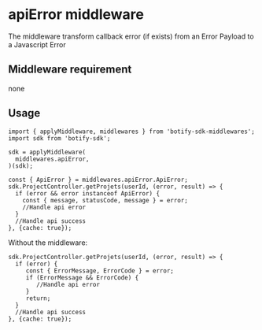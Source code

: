 # apiError middleware

The middleware transform callback error (if exists) from an Error Payload to a Javascript Error

## Middleware requirement
none

## Usage
```JS
import { applyMiddleware, middlewares } from 'botify-sdk-middlewares';
import sdk from 'botify-sdk';

sdk = applyMiddleware(
  middlewares.apiError,
)(sdk);

const { ApiError } = middlewares.apiError.ApiError;
sdk.ProjectController.getProjets(userId, (error, result) => {
  if (error && error instanceof ApiError) {
    const { message, statusCode, message } = error;
    //Handle api error
  }
  //Handle api success
}, {cache: true});
```

Without the middleware:
```JS
sdk.ProjectController.getProjets(userId, (error, result) => {
  if (error) {
     const { ErrorMessage, ErrorCode } = error;
     if (ErrorMessage && ErrorCode) {
        //Handle api error
     }
     return;
  }
  //Handle api success
}, {cache: true});
```
